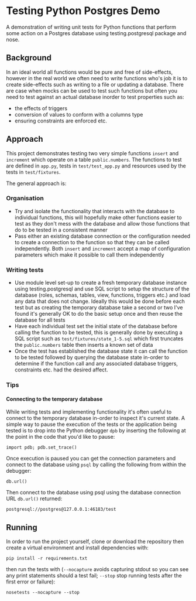 # Testing Python Postgres Demo

A demonstration of writing unit tests for Python functions that perform some action on a Postgres database using testing.postgresql package and nose.

## Background

In an ideal world all functions would be pure and free of side-effects, however in the real world we often need to write functions who's job it is to create side-effects such as writing to a file or updating a database. There are case when mocks can be used to test such functions but often you need to test against an actual database inorder to test properties such as:

* the effects of triggers
* conversion of values to conform with a columns type
* ensuring constraints are enforced etc.

## Approach

This project demonstrates testing two very simple functions `insert` and `increment` which operate on a table `public.numbers`. The functions to test are defined in `app.py`, tests in `test/test_app.py` and resources used by the tests in `test/fixtures`.

The general approach is:

### Organisation

* Try and isolate the functionality that interacts with the database to individual functions, this will hopefully make other functions easier to test as they don't mess with the database and allow those functions that do to be tested in a consistent manner
* Pass either an existing database connection or the configuration needed to create a connection to the function so that they can be called independently. Both `insert` and `increment` accept a map of configuration parameters which make it possible to call them independently

### Writing tests

* Use module level set-up to create a fresh temporary database instance using testing.postgresql and use SQL script to setup the structure of the database (roles, schemas, tables, view, functions, triggers etc.) and load any data that does not change. Ideally this would be done before each test but as creating the temporary database take a second or two I've found it's generally OK to do the basic setup once and then reuse the database for all tests
* Have each individual test set the initial state of the database before calling the function to be tested, this is generally done by executing a SQL script such as `test/fixtures/state_1-5.sql` which first truncates the `public.numbers` table then inserts a known set of data
* Once the test has established the database state it can call the function to be tested followed by querying the database state in-order to determine if the function call and any associated database triggers, constraints etc. had the desired affect.

### Tips

#### Connecting to the temporary database

While writing tests and implementing functionality it's often useful to connect to the temporary database in-order to inspect it's current state. A simple way to pause the execution of the tests or the application being tested is to drop into the Python debugger `dpb` by inserting the following at the point in the code that you'd like to pause:

    import pdb; pdb.set_trace()

Once execution is paused you can get the connection parameters and connect to the database using `psql` by calling the following from within the debugger:

    db.url()

Then connect to the database using psql using the database connection URL `db.url()` returned:

    postgresql://postgres@127.0.0.1:46183/test

## Running

In order to run the project yourself, clone or download the repository then create a virtual environment and install dependencies with:

    pip install -r requirements.txt

then run the tests with (`--nocapture` avoids capturing stdout so you can see any print statements should a test fail; `--stop` stop running tests after the first error or failure):

    nosetests --nocapture --stop
